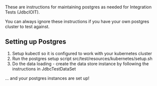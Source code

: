 <!--
    Licensed to the Apache Software Foundation (ASF) under one
    or more contributor license agreements.  See the NOTICE file
    distributed with this work for additional information
    regarding copyright ownership.  The ASF licenses this file
    to you under the Apache License, Version 2.0 (the
    "License"); you may not use this file except in compliance
    with the License.  You may obtain a copy of the License at

      http://www.apache.org/licenses/LICENSE-2.0

    Unless required by applicable law or agreed to in writing,
    software distributed under the License is distributed on an
    "AS IS" BASIS, WITHOUT WARRANTIES OR CONDITIONS OF ANY
    KIND, either express or implied.  See the License for the
    specific language governing permissions and limitations
    under the License.
-->

These are instructions for maintaining postgres as needed for Integration Tests (JdbcIOIT).

You can always ignore these instructions if you have your own postgres cluster to test against.

Setting up Postgres
-------------------
1. Setup kubectl so it is configured to work with your kubernetes cluster
1. Run the postgres setup script
    src/test/resources/kubernetes/setup.sh
1. Do the data loading - create the data store instance by following the instructions in JdbcTestDataSet

... and your postgres instances are set up!

